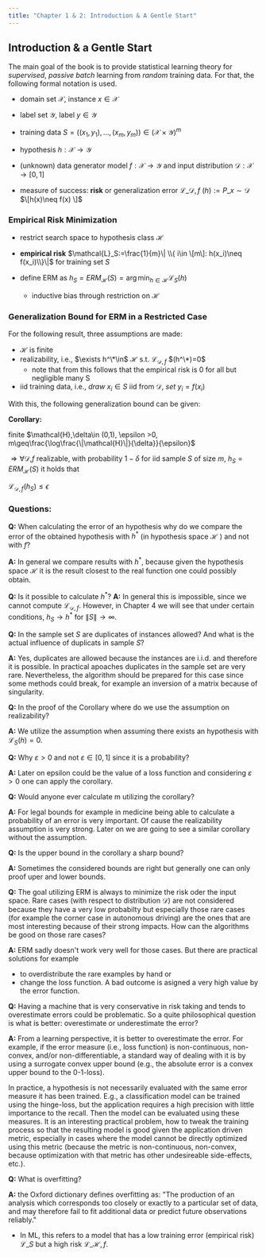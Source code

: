 ```yaml
---
title: "Chapter 1 & 2: Introduction & A Gentle Start"
---
```


## Introduction & a Gentle Start

The main goal of the book is to provide statistical learning theory for *supervised*, *passive* *batch* learning from *random* training data. For that, the following formal notation is used.
* domain set $\mathcal{X}$, instance $x\in\mathcal{X}$

* label set $\mathcal{Y}$, label $y\in\mathcal{Y}$

* training data $S = \left((x_1,y_1),\dots,(x_m,y_m) \right ) \in\left(\mathcal{X}\times\mathcal{Y} \right )^m$

* hypothesis $h:\mathcal{X}\to\mathcal{Y}$
* (unknown) data generator model $f:\mathcal{X}\to\mathcal{Y}$ and input distribution $\mathcal{D}:\mathcal{X}\to[0,1]$

* measure of success: **risk** or generalization error $\mathcal{L}\_{\mathcal{D},f}$  $(h):=P\_{x\sim\mathcal{D}}$  $\[h(x)\neq f(x) \]$


### Empirical Risk Minimization
* restrict search space to hypothesis class $\mathcal{H}$

* **empirical risk** $\mathcal{L}_S:=\frac{1}{m}\| \\{ i\in \[m\]: h(x_i)\neq f(x_i)\\}\|$ for training set $S$

* define ERM as $h_S = ERM_\mathcal{H}(S) = \arg\min_{h\in\mathcal{H}}\mathcal{L}_S(h)$

  * inductive bias through restriction on $\mathcal{H}$

  
### Generalization Bound for ERM in a Restricted Case
For the following result, three assumptions are made:
* $\mathcal{H}$ is finite
* realizability, i.e., $\exists h^\*\in$ $\mathcal{H}$ s.t. $\mathcal{L}_{\mathcal{D},f}$ $(h^\*)=0$
  * note that from this follows that the empirical risk is 0 for all but negligible many S
* iid training data, i.e., $draw\ x_i\in S$ iid from $\mathcal{D},\ set\ y_i=f(x_i)$


With this, the following generalization bound can be given:

**Corollary:** 

finite $\mathcal{H},\delta\in (0,1), \epsilon >0, m\geq\frac{\log\frac{\|\mathcal{H}\|}{\delta}}{\epsilon}$


$\Rightarrow \forall \mathcal{D}$,$f$ realizable, with probability $1-\delta$ for iid sample $S$ of size $m$, $h_S=ERM_\mathcal{H}(S)$ it holds that


$\mathcal{L}_{\mathcal{D},f}(h_S)\leq\epsilon$



### Questions:
**Q:** When calculating the error of an hypothesis why do we compare the error of the obtained hypothesis with $h^{*}$
 (in hypothesis space $\mathcal{H}$
) and not with $f$? 

**A:** In general we compare results with $h^{*}$, because given the hypothesis space $\mathcal{H}$ it is the result closest to the real function one could possibly obtain.

**Q:** Is it possible to calculate $h^{*}$?
**A:** In general this is impossible, since we cannot compute $\mathcal{L}_{\mathcal{D},f}$. However, in Chapter 4 we will see that under certain conditions, $h_S\rightarrow h^*$ for $\|S\|\rightarrow\infty$.

**Q:** In the sample set $S$ are duplicates of instances allowed? And what is the actual influence of duplicats in sample $S$?

**A:** Yes, duplicates are allowed because the instances are i.i.d. and therefore it is possible.
In practical apoaches duplicates in the sample set are very rare. Nevertheless, the algorithm should be prepared for this case since some methods could break, for example an inversion of a matrix because of singularity.

**Q:** In the proof of the Corollary where do we use the assumption on realizability?

**A:** We utilize the assumption when assuming there exists an hypothesis with $\mathcal{L}_{S}(h)=0$.

**Q:** Why $\varepsilon>0$ and not $\varepsilon \in [0,1]$ since it is a probability?

**A:** Later on epsilon could be the value of a loss function and considering $\varepsilon>0$ one can apply the corollary.

**Q:** Would anyone ever calculate m utilizing the corollary?

**A:** For legal bounds for example in medicine being able to calculate a probability of an error is very important. Of cause the realizability assumption is very strong. Later on we are going to see a similar corollary without the assumption.

**Q:** Is the upper bound in the corollary a sharp bound?

**A:** Sometimes the considered bounds are right but generally one can only proof uper and lower bounds.

**Q:** The goal utilizing ERM is always to minimize the risk oder the input space. Rare cases (with respect to distribution $\mathcal{D}$) are not considered because they have a very low probabilty but especially those rare cases (for example the corner case in autonomous driving) are the ones that are most interesting because of their strong impacts. How can the algorithms be good on those rare cases?

**A:** ERM sadly doesn't work very well for those cases. But there are practical solutions for example
- to overdistribute the rare examples by hand or
- change the loss function. A bad outcome is asigned a very high value by the error function.

**Q:** Having a machine that is very conservative in risk taking and tends to overestimate errors could be problematic. So a quite philosophical question is what is better: overestimate or underestimate the error?

**A:** From a learning perspective, it is better to overestimate the error. For example, if the error measure (i.e., loss function) is non-continuous, non-convex, and/or non-differentiable, a standard way of dealing with it is by using a surrogate convex upper bound (e.g., the absolute error is a convex upper bound to the 0-1-loss).

In practice, a hypothesis is not necessarily evaluated with the same error measure it has been trained. E.g., a classification model can be trained using the hinge-loss, but the application requires a high precision with little importance to the recall. Then the model can be evaluated using these measures. It is an interesting practical problem, how to tweak the training process so that the resulting model is good given the application driven metric, especially in cases where the model cannot be directly optimized using this metric (because the metric is non-continuous, non-convex, because optimization with that metric has other undesireable side-effects, etc.).

**Q:** What is overfitting?

**A:** the Oxford dictionary defines overfitting as: "The production of an analysis which corresponds too closely or exactly to a particular set of data, and may therefore fail to fit additional data or predict future observations reliably."
* In ML, this refers to a model that has a low training error (empirical risk) $\mathcal{L}\_{S}$ but a high risk $\mathcal{L}\_{\mathcal{H},f}$.

